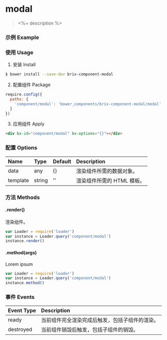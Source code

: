 # modal

> <%= description %>

### 示例 Example

<div bx-id="component/modal" bx-options="{}"></div>

### 使用 Usage

1. 安装 Install

  ```sh
  $ bower install --save-dev brix-component-modal
  ```

2. 配置组件 Package

  ```js
  require.config({
    paths: {
      'component/modal': 'bower_components/brix-component-modal/modal'
    }
  })
  ```

3. 应用组件 Apply

  ```html
  <div bx-id="component/modal" bx-options="{}"></div>
  ```

### 配置 Options

Name | Type | Default | Description
:--- | :--- | :------ | :----------
data | any | {} | 渲染组件所需的数据对象。
template | string | '' | 渲染组件所需的 HTML 模板。

### 方法 Methods

#### .render()

渲染组件。

```js
var Loader = require('loader')
var instance = Loader.query('component/modal')
instance.render()
```

#### .method(args)

Lorem ipsum

```js
var Loader = require('loader')
var instance = Loader.query('component/modal')
instance.method()
```

### 事件 Events

Event Type | Description
:--------- | :----------
ready | 当前组件完全渲染完成后触发，包括子组件的渲染。
destroyed | 当前组件销毁后触发，包括子组件的销毁。

